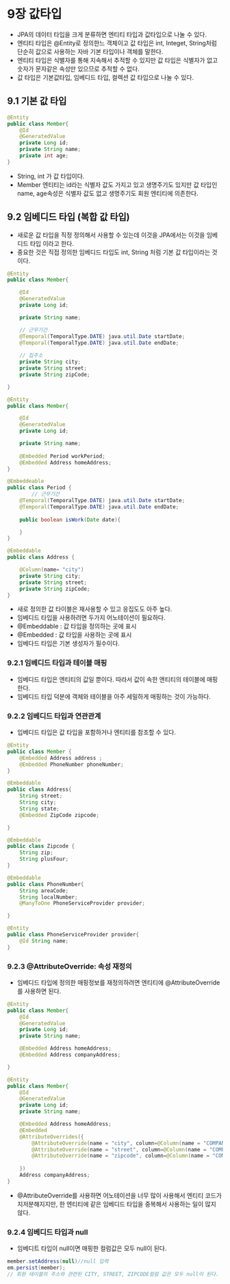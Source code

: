 # 9장 값타입 
- JPA의 데이터 타입을 크게 분류하면 엔티티 타입과 값타입으로 나눌 수 있다. 
- 엔티티 타입은 @Entity로 정의한느 객체이고 값 타입은 int, Integet, String처럼 단순히 값으로 사용하는 자바 기본 타입이나 객체를 말한다. 
- 엔티티 타입은 식별자를 통해 지속해서 추적할 수 있지만 값 타입은 식별자가 없고 숫자가 문자같은 속성만 있으므로 추적할 수 없다. 
- 값 타입은 기본값타입, 임베디드 타입, 컬렉션 값 타입으로 나눌 수 있다. 

## 9.1 기본 값 타입 
```java
@Entity 
public class Member{
    @Id
    @GeneratedValue 
    private Long id; 
    private String name; 
    private int age; 
}

```
- String, int 가 값 타입이다. 
- Member 엔티티는 id라는 식별자 값도 가지고 있고 생명주기도 있지만 값 타입인 name, age속성은 식별자 값도 없고 생명주기도 회원 엔티티에 의존한다. 

## 9.2 임베디드 타입 (복합 값 타입)
- 새로운 값 타입을 직정 정의해서 사용할 수 있는데 이것을 JPA에서는 이것을 임베디드 타입 이라고 한다. 
- 중요한 것은 직접 정의한 임베디드 타입도 int, String 처럼 기본 값 타입이라는 것이다. 

```java
@Entity 
public class Member{

    @Id
    @GeneratedValue 
    private Long id;

    private String name; 

    // 근무기간 
    @Temporal(TemporalType.DATE) java.util.Date startDate; 
    @Temporal(TemporalType.DATE) java.util.Date endDate; 
    
    // 집주소
    private String city;
    private String street; 
    private String zipCode; 

}

@Entity 
public class Member{

    @Id
    @GeneratedValue 
    private Long id;

    private String name; 
    
    @Embedded Period workPeriod;
    @Embedded Address homeAddress;
}

@Embeddeable
public class Period {
        // 근무기간 
    @Temporal(TemporalType.DATE) java.util.Date startDate; 
    @Temporal(TemporalType.DATE) java.util.Date endDate; 
    
    public boolean isWork(Date date){

    }
}

@Embeddable 
public class Address {

    @Column(name= "city")
    private String city;
    private String street; 
    private String zipCode; 
}
```
- 새로 정의한 값 타이블은 재사용할 수 있고 응집도도 아주 높다. 
- 임베디드 타입을 사용하려면 두가지 어노테이션이 필요하다. 
- @Embeddable : 값 타입을 정의하는 곳에 표시 
- @Embedded : 값 타입을 사용하는 곳에 표시 
- 임베다드 타입은 기본 생성자가 필수이다. 


### 9.2.1 임베디드 타입과 테이블 매핑 
- 임베디드 타입은 엔티티의 값일 뿐이다. 따라서 값이 속한 엔티티의 테이블에 매핑한다. 
- 임베디드 타입 덕분에 객체와 테이블을 아주 세밀하게 매핑하는 것이 가능하다. 

### 9.2.2 임베디드 타입과 연관관계 
- 입베디드 타입은 값 타입을 포함하거나 엔티티를 참조할 수 있다. 

```java
@Entity 
public class Member {
    @Embedded Address address ;
    @Embedded PhoneNumber phoneNumber; 
}

@Embeddable 
public class Address{
    String street; 
    String city; 
    String state; 
    @Embedded ZipCode zipcode;

}

@Embeddable 
public class Zipcode {
    String zip;
    String plusFour;
}

@Embeddable 
public class PhoneNumber{
    String areaCode; 
    String localNumber; 
    @ManyToOne PhoneServiceProvider provider; 

}

@Entity 
public class PhoneServiceProvider provider{
    @Id String name;  
}

```

### 9.2.3 @AttributeOverride: 속성 재정의 
- 임베디드 타입에 정의한 매핑정보를 재정의하려면 엔티티에 @AttributeOverride를 사용하면 된다. 
```java
@Entity
public class Member{
    @Id 
    @GeneratedValue
    private Long id; 
    private String name; 

    @Embedded Address homeAddress; 
    @Embedded Address companyAddress; 

}

@Entity
public class Member{
    @Id 
    @GeneratedValue
    private Long id; 
    private String name; 

    @Embedded Address homeAddress; 
    @Embedded 
    @AttributeOverrides({
        @AttributeOverride(name = "city", column=@Column(name = "COMPANY_CITY")), 
        @AttributeOverride(name = "street", column=@Column(name = "COMPANY_STREET")), 
        @AttributeOverride(name = "zipcode", column=@Column(name = "COMPANY_ZIPCODE")), 
        
    })
    Address companyAddress; 
}

```
- @AttributeOverride를 사용하면 어노테이션을 너무 많이 사용해서 엔티티 코드가 지저분해지지만, 한 엔티티에 같은 임베디드 타입을 중복해서 사용하는 일이 많지 않다. 

### 9.2.4 임베디드 타입과 null  
- 임베디트 타입이 null이면 매핑한 컬럼값은 모두 null이 된다. 
```java
member.setAddress(null)//null 입력 
em.persist(member);
// 회원 테이블의 주소와 관련된 CITY, STREET, ZIPCODE컬럼 값은 모두 null이 된다. 
```
